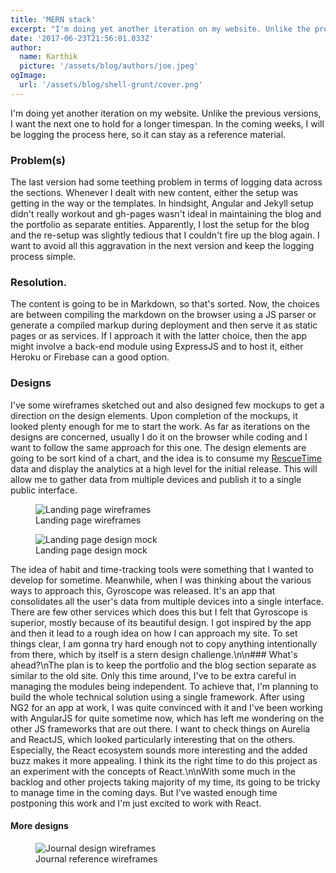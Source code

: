```yaml
---
title: 'MERN stack'
excerpt: "I'm doing yet another iteration on my website. Unlike the previous versions, I want the next one to hold for a longer timespan. In the coming weeks, I will be logging the process here, so it can stay as a reference material."
date: '2017-06-23T21:56:01.033Z'
author:
  name: Karthik
  picture: '/assets/blog/authors/joe.jpeg'
ogImage:
  url: '/assets/blog/shell-grunt/cover.png'
---
```


I'm doing yet another iteration on my website. Unlike the previous versions, I want the next one to hold for a longer timespan. In the coming weeks, I will be logging the process here, so it can stay as a reference material.

### Problem(s)
The last version had some teething problem in terms of logging data across the sections. Whenever I dealt with new content, either the setup was getting in the way or the templates. In hindsight, Angular and Jekyll setup didn't really workout and gh-pages wasn't ideal in maintaining the blog and the portfolio as separate entities. Apparently, I lost the setup for the blog and the re-setup was slightly tedious that I couldn't fire up the blog again. I want to avoid all this aggravation in the next version and keep the logging process simple.

### Resolution.
The content is going to be in Markdown, so that's sorted. Now, the choices are between compiling the markdown on the browser using a JS parser or generate a compiled markup during deployment and then serve it as static pages or as services. If I approach it with the latter choice, then the app might involve a back-end module using ExpressJS and to host it, either Heroku or Firebase can a good option.

### Designs
I've some wireframes sketched out and also designed few mockups to get a direction on the design elements. Upon completion of the mockups, it looked plenty enough for me to start the work. As far as iterations on the designs are concerned, usually I do it on the browser while coding and I want to follow the same approach for this one. The design elements are going to be sort kind of a chart, and the idea is to consume my [RescueTime](https://www.rescuetime.com/) data and display the analytics at a high level for the initial release. This will allow me to gather data from multiple devices and publish it to a single public interface.

<figure><img src="/assets/blog/mern/wireframes-homepage.jpg" alt="Landing page wireframes"><figcaption>Landing page wireframes</figcaption></figure>
<figure><img src="/assets/blog/mern/v6_landing_2.png" alt="Landing page design mock"><figcaption>Landing page design mock</figcaption></figure>

The idea of habit and time-tracking tools were something that I wanted to develop for sometime. Meanwhile, when I was thinking about the various ways to approach this, Gyroscope was released. It's an app that consolidates all the user's data from multiple devices into a single interface. There are few other services which does this but I felt that Gyroscope is superior, mostly because of its beautiful design. I got inspired by the app and then it lead to a rough idea on how I can approach my site. To set things clear, I am gonna try hard enough not to copy anything intentionally from there, which by itself is a stern design challenge.\n\n### What's ahead?\nThe plan is to keep the portfolio and the blog section separate as similar to the old site. Only this time around, I've to be extra careful in managing the modules being independent. To achieve that, I'm planning to build the whole technical solution using a single framework. After using NG2 for an app at work, I was quite convinced with it and I've been working with AngularJS for quite sometime now, which has left me wondering on the other JS frameworks that are out there. I want to check things on Aurelia and ReactJS, which looked particularly interesting that on the others. Especially, the React ecosystem sounds more interesting and the added buzz makes it more appealing. I think its the right time to do this project as an experiment with the concepts of React.\n\nWith some much in the backlog and other projects taking majority of my time, its going to be tricky to manage time in the coming days. But I've wasted enough time postponing this work and I'm just excited to work with React.

#### More designs
<figure><img src="/assets/blog/mern/wireframes-blogpost.jpg" alt="Journal design wireframes"><figcaption>Journal reference wireframes</figcaption></figure>
